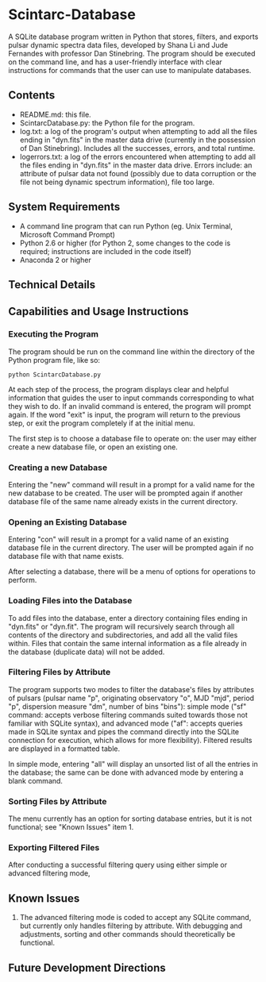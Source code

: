 # Scintarc-Database
A SQLite database program written in Python that stores, filters, and exports pulsar dynamic spectra data files, developed by Shana Li and Jude Fernandes with professor Dan Stinebring. The program should be executed on the command line, and has a user-friendly interface with clear instructions for commands that the user can use to manipulate databases.

## Contents
* README.md: this file.
* ScintarcDatabase.py: the Python file for the program.
* log.txt: a log of the program's output when attempting to add all the files ending in "dyn.fits" in the master data drive (currently in the possession of Dan Stinebring). Includes all the successes, errors, and total runtime.
* logerrors.txt: a log of the errors encountered when attempting to add all the files ending in "dyn.fits" in the master data drive. Errors include: an attribute of pulsar data not found (possibly due to data corruption or the file not being dynamic spectrum information), file too large.

## System Requirements
* A command line program that can run Python (eg. Unix Terminal, Microsoft Command Prompt)
* Python 2.6 or higher (for Python 2, some changes to the code is required; instructions are included in the code itself)
* Anaconda 2 or higher

## Technical Details

## Capabilities and Usage Instructions

### Executing the Program
The program should be run on the command line within the directory of the Python program file, like so:
```
python ScintarcDatabase.py
```

At each step of the process, the program displays clear and helpful information that guides the user to input commands corresponding to what they wish to do. If an invalid command is entered, the program will prompt again. If the word "exit" is input, the program will return to the previous step, or exit the program completely if at the initial menu. 

The first step is to choose a database file to operate on: the user may either create a new database file, or open an existing one.

### Creating a new Database
Entering the "new" command will result in a prompt for a valid name for the new database to be created. The user will be prompted again if another database file of the same name already exists in the current directory.

### Opening an Existing Database
Entering "con" will result in a prompt for a valid name of an existing database file in the current directory. The user will be prompted again if no database file with that name exists.

After selecting a database, there will be a menu of options for operations to perform.

### Loading Files into the Database
To add files into the database, enter a directory containing files ending in "dyn.fits" or "dyn.fit". The program will recursively search through all contents of the directory and subdirectories, and add all the valid files within. Files that contain the same internal information as a file already in the database (duplicate data) will not be added.

### Filtering Files by Attribute
The program supports two modes to filter the database's files by attributes of pulsars (pulsar name "p", originating observatory "o", MJD "mjd", period "p", dispersion measure "dm", number of bins "bins"): simple mode ("sf" command: accepts verbose filtering commands suited towards those not familiar with SQLite syntax), and advanced mode ("af": accepts queries made in SQLite syntax and pipes the command directly into the SQLite connection for execution, which allows for more flexibility). Filtered results are displayed in a formatted table.

In simple mode, entering "all" will display an unsorted list of all the entries in the database; the same can be done with advanced mode by entering a blank command.

### Sorting Files by Attribute
The menu currently has an option for sorting database entries, but it is not functional; see "Known Issues" item 1.

### Exporting Filtered Files
After conducting a successful filtering query using either simple or advanced filtering mode, 

## Known Issues
1. The advanced filtering mode is coded to accept any SQLite command, but currently only handles filtering by attribute. With debugging and adjustments, sorting and other commands should theoretically be functional.

## Future Development Directions
